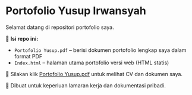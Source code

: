 # Portofolio Yusup Irwansyah

Selamat datang di repositori portofolio saya.

📁 **Isi repo ini:**
- `Portofolio Yusup.pdf` – berisi dokumen portofolio lengkap saya dalam format PDF
- `Index.html` – halaman utama portofolio versi web (HTML statis)

🧾 Silakan klik [Portofolio Yusup.pdf](./Portofolio%20Yusup.pdf) untuk melihat CV dan dokumen saya.

📌 Dibuat untuk keperluan lamaran kerja dan dokumentasi pribadi.
